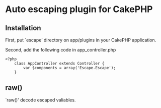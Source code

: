 # Auto escaping plugin for CakePHP #

## Installation ##

First, put `escape’ directory on app/plugins in your CakePHP application.

Second, add the following code in app_controller.php

    <?php
        class AppController extends Controller {
            var $components = array('Escape.Escape');
        }

## raw() ##

`raw()' decode escaped valiables.